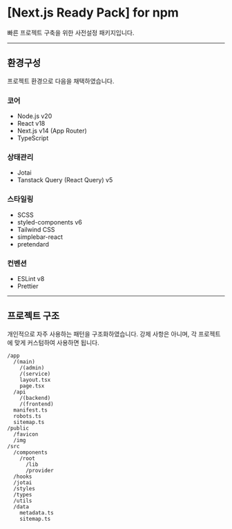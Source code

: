 # [Next.js Ready Pack] for npm

빠른 프로젝트 구축을 위한 사전설정 패키지입니다.

---

## 환경구성

프로젝트 환경으로 다음을 채택하였습니다.

### 코어

- Node.js v20
- React v18
- Next.js v14 (App Router)
- TypeScript

### 상태관리

- Jotai
- Tanstack Query (React Query) v5

### 스타일링

- SCSS
- styled-components v6
- Tailwind CSS
- simplebar-react
- pretendard

### 컨벤션

- ESLint v8
- Prettier

---

## 프로젝트 구조

개인적으로 자주 사용하는 패턴을 구조화하였습니다.
강제 사항은 아니며, 각 프로젝트에 맞게 커스텀하여 사용하면 됩니다.

```plaintext
/app
  /(main)
    /(admin)
    /(service)
    layout.tsx
    page.tsx
  /api
    /(backend)
    /(frontend)
  manifest.ts
  robots.ts
  sitemap.ts
/public
  /favicon
  /img
/src
  /components
    /root
      /lib
      /provider
  /hooks
  /jotai
  /styles
  /types
  /utils
  /data
    metadata.ts
    sitemap.ts
```
